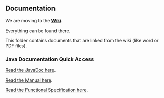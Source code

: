 ## Documentation

We are moving to the [**Wiki**](https://github.com/PeterUlb/harambe/wiki/1-High-Level-Overview).

Everything can be found there.


This folder contains documents that are linked from the wiki (like word or PDF files).

### Java Documentation Quick Access

[Read the JavaDoc here](https://htmlpreview.github.io/?https://github.com/PeterUlb/harambe/blob/feature/documentation/documentation/JavaDoc_v01/index.html).

[Read the Manual here](https://htmlpreview.github.io/?https://github.com/PeterUlb/harambe/blob/feature/documentation/documentation/manual.pdf).

[Read the Functional Specification here](https://htmlpreview.github.io/?https://github.com/PeterUlb/harambe/blob/feature/documentation/documentation/FunctionalSpecification.pdf).


